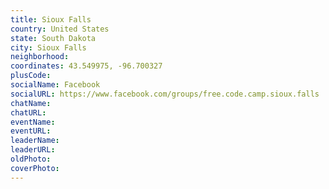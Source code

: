 ```yaml
---
title: Sioux Falls
country: United States
state: South Dakota
city: Sioux Falls
neighborhood: 
coordinates: 43.549975, -96.700327
plusCode:
socialName: Facebook
socialURL: https://www.facebook.com/groups/free.code.camp.sioux.falls
chatName:
chatURL:
eventName:
eventURL:
leaderName:
leaderURL:
oldPhoto: 
coverPhoto:
---
```

